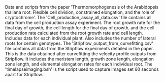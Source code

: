 Data and scripts from the paper 'Thermomorphogenesis of the Arabidopsis thaliana root: Flexible cell division, constrained elongation, and the role of cryptochrome'. The 
'Cell_production_assay_all_data.csv' file contains all data from the cell production assay experiment. The root growth rate for the final day of growth, the cell length for the 
final day of growth, and the cell production rate calculated from the root growth rate and cell length. Includes data for each individual plant. Also includes the number of
lateral roots for certain genotypes. The 'Stripflow_output_from_curvefitting.csv' file contains all data from the Stripflow experiments detailed in the paper. This is the data
obtained after curvefitting the velocity profile outputs from Stripflow. It includes the meristem length, growth zone length, elongation zone length, and elemental elongation 
rates for each individual root. The 'timelapseimaging.bsh' is the script used to capture images set 60 seconds apart for Stripflow.
